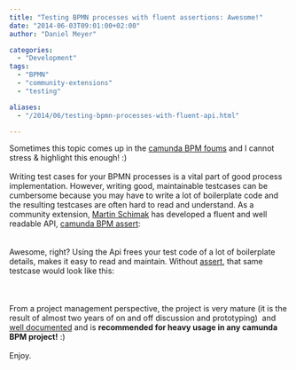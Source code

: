 ```yaml
---
title: "Testing BPMN processes with fluent assertions: Awesome!"
date: "2014-06-03T09:01:00+02:00"
author: "Daniel Meyer"

categories:
  - "Development"
tags: 
  - "BPMN"
  - "community-extensions"
  - "testing"

aliases:
  - "/2014/06/testing-bpmn-processes-with-fluent-api.html"

---
```


<div>
Sometimes this topic comes up in the <a href="https://groups.google.com/forum/#!topic/camunda-bpm-users/8j-ZrGW4LM4">camunda BPM foums</a> and I cannot stress &amp; highlight this enough! :)<br />
<br />
Writing test cases for your BPMN processes is a vital part of good process implementation. However, writing good, maintainable testcases can be cumbersome because you may have to write a lot of boilerplate code and the resulting testcases are often hard to read and understand.
As a community extension,&nbsp;<a href="https://github.com/plexiti/">Martin Schimak</a> has developed a fluent and well readable API, <a href="https://github.com/camunda/camunda-bpm-assert">camunda BPM assert</a>:<br />
<br /></div>
<div>
<script src="https://gist.github.com/meyerdan/bf50168b1661a0792d9e.js"></script>
</div>
<div>
<br /></div>
<div>
Awesome, right? Using the Api frees your test code of a lot of boilerplate details, makes it easy to read and maintain. Without <a href="https://github.com/camunda/camunda-bpm-assert">assert</a>, that same testcase would look like this:</div>
<div>
<br />
<div>
<script src="https://gist.github.com/meyerdan/d900eb368a026e12dc1a.js"></script></div>
<div>
<br /></div>
<div>
<br />
From a project management perspective, the project is very mature (it is the result of almost two years of on and off discussion and prototyping)&nbsp; and <a href="https://github.com/camunda/camunda-bpm-assert/blob/master/camunda-bpm-assert/README.md">well documented</a> and is <b>recommended for heavy usage in any camunda BPM project!</b> :)</div>
<div>
<br /></div>
<div>
Enjoy.</div>
</div>
